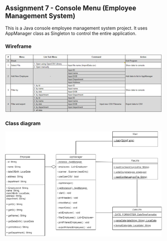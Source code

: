 ## Assignment 7 - Console Menu (Employee Management System)

This is a Java console employee management system project. It uses AppManager class as Singleton to control the entire application.

### Wireframe

![Wireframe](../img/wireframe.png)

### Class diagram

![Class diagram](../img/class%20diagram.png)